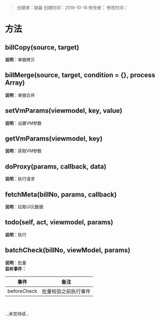 > 创建者：姚磊
> 创建时间：2019-10-18
> 修改者：
> 修改时间：


<a name="2EJ8n"></a>
# 方法
<a name="OCnC4"></a>
## billCopy(source, target)
**说明**：单据拷贝

<a name="Gm1u4"></a>
## billMerge(source, target, condition = {}, processArray) 
**说明**：单据合并

<a name="ilgt7"></a>
## setVmParams(viewmodel, key, value)
**说明**：设置VM参数

<a name="2APrE"></a>
## getVmParams(viewmodel, key)
**说明**：获取VM参数

<a name="H9N8h"></a>
## doProxy(params, callback, data)
**说明**：执行请求

<a name="UUhVL"></a>
## fetchMeta(billNo, params, callback)
**说明**：拉取UI元数据

<a name="NSkXq"></a>
## todo(self, act, viewmodel, params)
**说明**：执行

<a name="9Xnjk"></a>
## batchCheck(billNo, viewModel, params)
**说明**：批量<br />**监听事件：**

| **事件** | **备注** |
| :---: | :---: |
| beforeCheck | 批量校验之前执行事件 |

<br />

...未完待续...